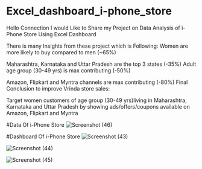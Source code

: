 # Excel_dashboard_i-phone_store
Hello Connection I would  Like to Share my Project on Data Analysis of i-Phone Store Using Excel Dashboard

There  is many Insights from these project which is Following:
Women are more likely to buy compared to men (~65%)

Maharashtra, Karnataka and Uttar Pradesh are the top 3 states (-35%) Adult age group (30-49 yrs) is max contributing (-50%)

Amazon, Flipkart and Myntra channels are max contributing (-80%) Final Conclusion to improve Vrinda store sales:

Target women customers of age group (30-49 yrs)living in Maharashtra, Karnataka and Uttar Pradesh by showing ads/offers/coupons available on Amazon, Flipkart and Myntra

#Data Of i-Phone Store
![Screenshot (46)](https://github.com/sanjivani999/Excel_dashboard_i-phone_store/assets/101619527/573d2c92-f2d7-4d8e-a176-7fb6330852dd)

#Dashboard Of i-Phone Store
![Screenshot (43)](https://github.com/sanjivani999/Excel_dashboard_i-phone_store/assets/101619527/e99cca2e-6e1f-41f8-bbcb-9f7b1d226300)


![Screenshot (44)](https://github.com/sanjivani999/Excel_dashboard_i-phone_store/assets/101619527/fa673ced-3868-41b8-bb40-e0672f787542)


![Screenshot (45)](https://github.com/sanjivani999/Excel_dashboard_i-phone_store/assets/101619527/a24f0638-f4d7-4853-89d5-4c7b9318ce52)
